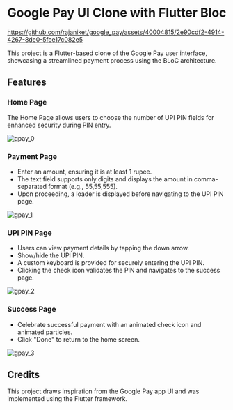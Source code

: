 # Google Pay UI Clone with Flutter Bloc



https://github.com/rajaniket/google_pay/assets/40004815/2e90cdf2-4914-4267-8de0-5fce17c082e5


This project is a Flutter-based clone of the Google Pay user interface, showcasing a streamlined payment process using the BLoC architecture.

## Features

### Home Page

The Home Page allows users to choose the number of UPI PIN fields for enhanced security during PIN entry.


![gpay_0](https://github.com/rajaniket/google_pay/assets/40004815/f852e04a-bf87-45e1-9eed-baa5efdd77aa)



### Payment Page

- Enter an amount, ensuring it is at least 1 rupee.
- The text field supports only digits and displays the amount in comma-separated format (e.g., 55,55,555).
- Upon proceeding, a loader is displayed before navigating to the UPI PIN page.

![gpay_1](https://github.com/rajaniket/google_pay/assets/40004815/c20029d2-728d-4aa7-babd-14963f4c961c)

### UPI PIN Page

- Users can view payment details by tapping the down arrow.
- Show/hide the UPI PIN.
- A custom keyboard is provided for securely entering the UPI PIN.
- Clicking the check icon validates the PIN and navigates to the success page.

![gpay_2](https://github.com/rajaniket/google_pay/assets/40004815/77a8213a-baac-4206-b176-b1d615b68b0c)

### Success Page

- Celebrate successful payment with an animated check icon and animated particles.
- Click "Done" to return to the home screen.

![gpay_3](https://github.com/rajaniket/google_pay/assets/40004815/9b19f3ed-c3db-414b-a3e8-ab28dbc998a2)


## Credits

This project draws inspiration from the Google Pay app UI and was implemented using the Flutter framework.
